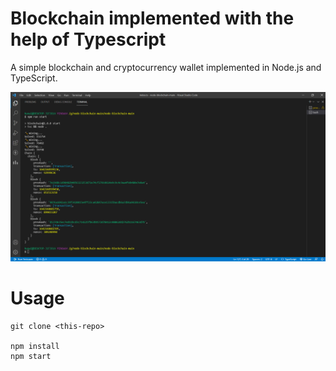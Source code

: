 # Blockchain implemented with the help of Typescript

A simple blockchain and cryptocurrency wallet implemented in Node.js and TypeScript.

![Screenshot](Screenshot.png)

# Usage

```
git clone <this-repo>

npm install
npm start
```
